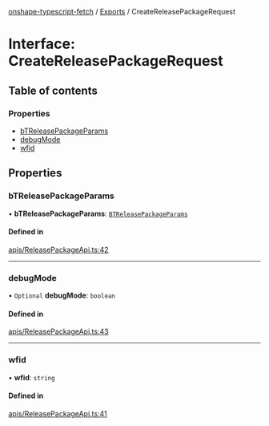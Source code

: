 [onshape-typescript-fetch](../README.md) / [Exports](../modules.md) / CreateReleasePackageRequest

# Interface: CreateReleasePackageRequest

## Table of contents

### Properties

- [bTReleasePackageParams](CreateReleasePackageRequest.md#btreleasepackageparams)
- [debugMode](CreateReleasePackageRequest.md#debugmode)
- [wfid](CreateReleasePackageRequest.md#wfid)

## Properties

### bTReleasePackageParams

• **bTReleasePackageParams**: [`BTReleasePackageParams`](BTReleasePackageParams.md)

#### Defined in

[apis/ReleasePackageApi.ts:42](https://github.com/toebes/onshape-typescript-fetch/blob/3e11ae1/apis/ReleasePackageApi.ts#L42)

___

### debugMode

• `Optional` **debugMode**: `boolean`

#### Defined in

[apis/ReleasePackageApi.ts:43](https://github.com/toebes/onshape-typescript-fetch/blob/3e11ae1/apis/ReleasePackageApi.ts#L43)

___

### wfid

• **wfid**: `string`

#### Defined in

[apis/ReleasePackageApi.ts:41](https://github.com/toebes/onshape-typescript-fetch/blob/3e11ae1/apis/ReleasePackageApi.ts#L41)

